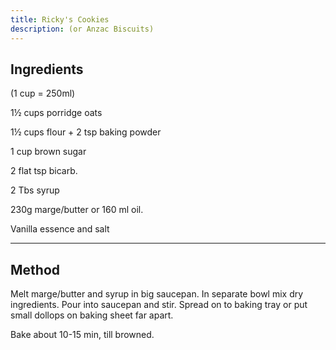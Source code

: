 ```yaml
---
title: Ricky's Cookies
description: (or Anzac Biscuits)
---
```


## Ingredients

(1 cup = 250ml)

1½ cups porridge oats

1½ cups flour + 2 tsp baking powder

1 cup brown sugar

2 flat tsp bicarb.

2 Tbs syrup

230g marge/butter or 160 ml oil.

Vanilla essence and salt

---

## Method

Melt marge/butter and syrup in big saucepan.
In separate bowl mix dry ingredients.
Pour into saucepan and stir.
Spread on to baking tray or put small dollops on baking sheet far apart.

Bake about 10-15 min, till browned.
